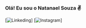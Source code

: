 ### Olá! Eu sou o Natanael Souza ✌️

[![Linkeding]()]
[![Instagram](https://img.shields.io/badge/Instagram-E4405F?style=for-the-badge&logo=instagram&logoColor=white)]
